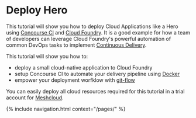 # Deploy Hero

This tutorial will show you how to deploy Cloud Applications like a Hero using [Concourse CI](http://concourse.ci/) and [Cloud Foundry](https://www.cloudfoundry.org/get-started/). It is a good example for how a team of developers can leverage Cloud Foundry's powerful automation of common DevOps tasks to implement [Continuous Delivery](https://continuousdelivery.com/).

This tutorial will show you how to: 
- deploy a small cloud-native application to Cloud Foundry
- setup Concourse CI to automate your delivery pipeline using [Docker](https://www.docker.com/)
- empower your deployment worfklow with [git-flow](http://nvie.com/posts/a-successful-git-branching-model/) 

You can easily deploy all cloud resources required for this tutorial in a trial account for [Meshcloud](https://www.meshcloud.io).

{% include navigation.html context="/pages/" %}


